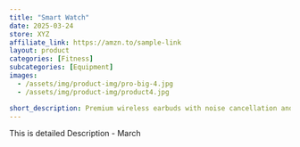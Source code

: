 ```yaml
---
title: "Smart Watch"
date: 2025-03-24
store: XYZ
affiliate_link: https://amzn.to/sample-link
layout: product
categories: [Fitness]
subcategories: [Equipment]
images:
  - /assets/img/product-img/pro-big-4.jpg
  - /assets/img/product-img/product4.jpg

short_description: Premium wireless earbuds with noise cancellation and long battery life.
---
```


This is detailed Description - March
